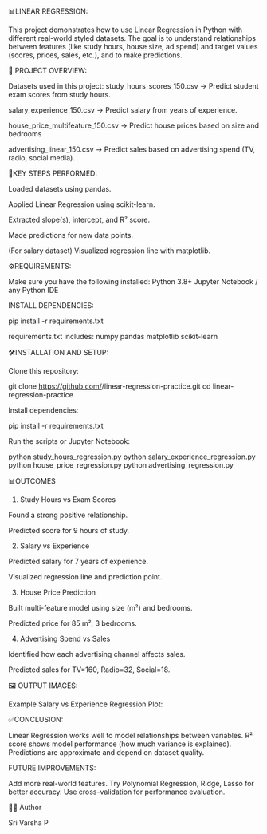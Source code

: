 📊LINEAR REGRESSION:

This project demonstrates how to use Linear Regression in Python with different real-world styled datasets.
The goal is to understand relationships between features (like study hours, house size, ad spend) and target values (scores, prices, sales, etc.), and to make predictions.


📌 PROJECT OVERVIEW:

Datasets used in this project:
study_hours_scores_150.csv → Predict student exam scores from study hours.

salary_experience_150.csv → Predict salary from years of experience.

house_price_multifeature_150.csv → Predict house prices based on size and bedrooms

advertising_linear_150.csv → Predict sales based on advertising spend (TV, radio, social media).



🔑KEY STEPS PERFORMED:

Loaded datasets using pandas.

Applied Linear Regression using scikit-learn.

Extracted slope(s), intercept, and R² score.

Made predictions for new data points.

(For salary dataset) Visualized regression line with matplotlib.




⚙️REQUIREMENTS:


Make sure you have the following installed:
Python 3.8+
Jupyter Notebook / any Python IDE




INSTALL DEPENDENCIES:

pip install -r requirements.txt

requirements.txt includes:
numpy
pandas
matplotlib
scikit-learn



🛠INSTALLATION AND SETUP:

Clone this repository:

git clone https://github.com/<your-username>/linear-regression-practice.git
cd linear-regression-practice


Install dependencies:

pip install -r requirements.txt

Run the scripts or Jupyter Notebook:

python study_hours_regression.py
python salary_experience_regression.py
python house_price_regression.py
python advertising_regression.py



📊OUTCOMES

1. Study Hours vs Exam Scores

Found a strong positive relationship.

Predicted score for 9 hours of study.

2. Salary vs Experience

Predicted salary for 7 years of experience.

Visualized regression line and prediction point.

3. House Price Prediction

Built multi-feature model using size (m²) and bedrooms.

Predicted price for 85 m², 3 bedrooms.

4. Advertising Spend vs Sales

Identified how each advertising channel affects sales.

Predicted sales for TV=160, Radio=32, Social=18.



🖼 OUTPUT IMAGES:

Example Salary vs Experience Regression Plot:



✅CONCLUSION:

Linear Regression works well to model relationships between variables.
R² score shows model performance (how much variance is explained).
Predictions are approximate and depend on dataset quality.


FUTURE IMPROVEMENTS:

Add more real-world features.
Try Polynomial Regression, Ridge, Lasso for better accuracy.
Use cross-validation for performance evaluation.

👩‍💻 Author

Sri Varsha P

